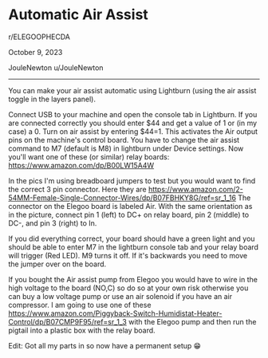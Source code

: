 # Automatic Air Assist

r/ELEGOOPHECDA

October 9, 2023

JouleNewton u/JouleNewton

---

You can make your air assist automatic using Lightburn (using the air assist toggle in the layers panel).

Connect USB to your machine and open the console tab in Lightburn. If you are connected correctly you should enter $44 and get a value of 1 or (in my case) a 0. Turn on air assist by entering $44=1. This activates the Air output pins on the machine's control board. You have to change the air assist command to M7 (default is M8) in lightburn under Device settings. Now you'll want one of these (or similar) relay boards: https://www.amazon.com/dp/B00LW15A4W

In the pics I'm using breadboard jumpers to test but you would want to find the correct 3 pin connector. Here they are https://www.amazon.com/2-54MM-Female-Single-Connector-Wires/dp/B07FBHKY8G/ref=sr_1_16 The connector on the Elegoo board is labeled Air. With the same orientation as in the picture, connect pin 1 (left) to DC+ on relay board, pin 2 (middle) to DC-, and pin 3 (right) to In.

If you did everything correct, your board should have a green light and you should be able to enter M7 in the lightburn console tab and your relay board will trigger (Red LED). M9 turns it off. If it's backwards you need to move the jumper over on the board.

If you bought the Air assist pump from Elegoo you would have to wire in the high voltage to the board (NO,C) so do so at your own risk otherwise you can buy a low voltage pump or use an air solenoid if you have an air compressor. I am going to use one of these https://www.amazon.com/Piggyback-Switch-Humidistat-Heater-Control/dp/B07CMP9F95/ref=sr_1_3 with the Elegoo pump and then run the pigtail into a plastic box with the relay board.

Edit: Got all my parts in so now have a permanent setup 😁
